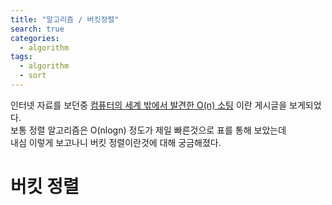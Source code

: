 ```yaml
---
title: "알고리즘 / 버킷정렬"
search: true
categories: 
  - algorithm
tags: 
  - algorithm
  - sort
---
```


인터넷 자료를 보던중 [컴퓨터의 세계 밖에서 발견한 O(n) 소팅](https://okky.kr/article/466103) 이란 게시글을 보게되었다.  
보통 정렬 알고리즘은 O(nlogn) 정도가 제일 빠른것으로 표를 통해 보았는데  
내심 이렇게 보고나니 버킷 정렬이란것에 대해 궁금해졌다.

# 버킷 정렬
<!--stackedit_data:
eyJoaXN0b3J5IjpbLTc1NjU4MTIxMl19
-->